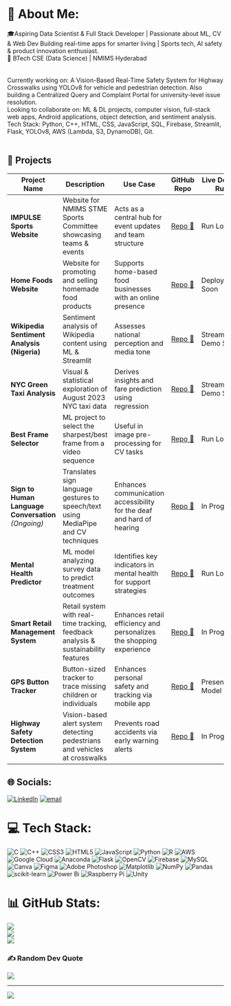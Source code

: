 # 💫 About Me:
🎓Aspiring Data Scientist & Full Stack Developer | Passionate about ML, CV & Web Dev
  Building real-time apps for smarter living | Sports tech, AI safety & product innovation enthusiast. <br>
📍 BTech CSE (Data Science) | NMIMS Hyderabad  
<br><br>Currently working on: A Vision-Based Real-Time Safety System for Highway Crosswalks using YOLOv8 for vehicle and pedestrian detection. Also building a Centralized Query and Complaint Portal for university-level issue resolution.<br>Looking to collaborate on: ML & DL projects, computer vision, full-stack web apps, Android applications, object detection, and sentiment analysis.<br>Tech Stack: Python, C++, HTML, CSS, JavaScript, SQL, Firebase, Streamlit, Flask, YOLOv8, AWS (Lambda, S3, DynamoDB), Git.<br><br>
## 🚀 Projects

| Project Name                                | Description                                                                 | Use Case                                                                  | GitHub Repo | Live Demo / Run |
|---------------------------------------------|-----------------------------------------------------------------------------|---------------------------------------------------------------------------|-------------|------------------|
| **IMPULSE Sports Website**                  | Website for NMIMS STME Sports Committee showcasing teams & events           | Acts as a central hub for event updates and team structure                | [Repo 🔗](https://github.com/SAINATH0224/IMPULSE_Sports_Website) | Run Locally       |
| **Home Foods Website**                      | Website for promoting and selling homemade food products                    | Supports home-based food businesses with an online presence               | [Repo 🔗](https://github.com/SAINATH0224/Home-Foods) | Deploying Soon    |
| **Wikipedia Sentiment Analysis (Nigeria)**  | Sentiment analysis of Wikipedia content using ML & Streamlit                | Assesses national perception and media tone                               | [Repo 🔗](https://github.com/SAINATH0224/NigeriaWiki) | Streamlit Demo Soon |
| **NYC Green Taxi Analysis**                 | Visual & statistical exploration of August 2023 NYC taxi data               | Derives insights and fare prediction using regression                     | [Repo 🔗](https://github.com/SAINATH0224/predictive_Analysis_Green_taxi_fare_prediction) | Streamlit Demo Soon |
| **Best Frame Selector**                | ML project to select the sharpest/best frame from a video sequence         | Useful in image pre-processing for CV tasks                               | [Repo 🔗](#) | Run Locally       |
| **Sign to Human Language Conversation** *(Ongoing)* | Translates sign language gestures to speech/text using MediaPipe and CV techniques | Enhances communication accessibility for the deaf and hard of hearing     | [Repo 🔗](#) | In Progress       |
| **Mental Health Predictor**            | ML model analyzing survey data to predict treatment outcomes                | Identifies key indicators in mental health for support strategies         | [Repo 🔗](#) | Run Locally       |
| **Smart Retail Management System**          | Retail system with real-time tracking, feedback analysis & sustainability features | Enhances retail efficiency and personalizes the shopping experience       | [Repo 🔗](#) | In Progress       |
| **GPS Button Tracker**                      | Button-sized tracker to trace missing children or individuals               | Enhances personal safety and tracking via mobile app                      | [Repo 🔗](#) | Presentation Model|
| **Highway Safety Detection System**         | Vision-based alert system detecting pedestrians and vehicles at crosswalks | Prevents road accidents via early warning alerts                          | [Repo 🔗](#) | In Progress       |
## 🌐 Socials:
[![LinkedIn](https://img.shields.io/badge/LinkedIn-%230077B5.svg?logo=linkedin&logoColor=white)](https://linkedin.com/in/sainathgoudgoda) [![email](https://img.shields.io/badge/Email-D14836?logo=gmail&logoColor=white)](mailto:godasainathgoud03@gmail.com) 

# 💻 Tech Stack:
![C](https://img.shields.io/badge/c-%2300599C.svg?style=for-the-badge&logo=c&logoColor=white) ![C++](https://img.shields.io/badge/c++-%2300599C.svg?style=for-the-badge&logo=c%2B%2B&logoColor=white) ![CSS3](https://img.shields.io/badge/css3-%231572B6.svg?style=for-the-badge&logo=css3&logoColor=white) ![HTML5](https://img.shields.io/badge/html5-%23E34F26.svg?style=for-the-badge&logo=html5&logoColor=white) ![JavaScript](https://img.shields.io/badge/javascript-%23323330.svg?style=for-the-badge&logo=javascript&logoColor=%23F7DF1E) ![Python](https://img.shields.io/badge/python-3670A0?style=for-the-badge&logo=python&logoColor=ffdd54) ![R](https://img.shields.io/badge/r-%23276DC3.svg?style=for-the-badge&logo=r&logoColor=white) ![AWS](https://img.shields.io/badge/AWS-%23FF9900.svg?style=for-the-badge&logo=amazon-aws&logoColor=white) ![Google Cloud](https://img.shields.io/badge/GoogleCloud-%234285F4.svg?style=for-the-badge&logo=google-cloud&logoColor=white) ![Anaconda](https://img.shields.io/badge/Anaconda-%2344A833.svg?style=for-the-badge&logo=anaconda&logoColor=white) ![Flask](https://img.shields.io/badge/flask-%23000.svg?style=for-the-badge&logo=flask&logoColor=white) ![OpenCV](https://img.shields.io/badge/opencv-%23white.svg?style=for-the-badge&logo=opencv&logoColor=white) ![Firebase](https://img.shields.io/badge/firebase-a08021?style=for-the-badge&logo=firebase&logoColor=ffcd34) ![MySQL](https://img.shields.io/badge/mysql-4479A1.svg?style=for-the-badge&logo=mysql&logoColor=white) ![Canva](https://img.shields.io/badge/Canva-%2300C4CC.svg?style=for-the-badge&logo=Canva&logoColor=white) ![Figma](https://img.shields.io/badge/figma-%23F24E1E.svg?style=for-the-badge&logo=figma&logoColor=white) ![Adobe Photoshop](https://img.shields.io/badge/adobe%20photoshop-%2331A8FF.svg?style=for-the-badge&logo=adobe%20photoshop&logoColor=white) ![Matplotlib](https://img.shields.io/badge/Matplotlib-%23ffffff.svg?style=for-the-badge&logo=Matplotlib&logoColor=black) ![NumPy](https://img.shields.io/badge/numpy-%23013243.svg?style=for-the-badge&logo=numpy&logoColor=white) ![Pandas](https://img.shields.io/badge/pandas-%23150458.svg?style=for-the-badge&logo=pandas&logoColor=white) ![scikit-learn](https://img.shields.io/badge/scikit--learn-%23F7931E.svg?style=for-the-badge&logo=scikit-learn&logoColor=white) ![Power Bi](https://img.shields.io/badge/power_bi-F2C811?style=for-the-badge&logo=powerbi&logoColor=black) ![Raspberry Pi](https://img.shields.io/badge/-Raspberry_Pi-C51A4A?style=for-the-badge&logo=Raspberry-Pi) ![Unity](https://img.shields.io/badge/unity-%23000000.svg?style=for-the-badge&logo=unity&logoColor=white)
# 📊 GitHub Stats:
![](https://github-readme-stats.vercel.app/api?username=SAINATH0224&theme=dark&hide_border=false&include_all_commits=false&count_private=false)<br/>
![](https://nirzak-streak-stats.vercel.app/?user=SAINATH0224&theme=dark&hide_border=false)<br/>
![](https://github-readme-stats.vercel.app/api/top-langs/?username=SAINATH0224&theme=dark&hide_border=false&include_all_commits=false&count_private=false&layout=compact)

### ✍️ Random Dev Quote
![](https://quotes-github-readme.vercel.app/api?type=horizontal&theme=radical)

---
[![](https://visitcount.itsvg.in/api?id=SAINATH0224&icon=0&color=0)](https://visitcount.itsvg.in)

<!-- Proudly created with GPRM ( https://gprm.itsvg.in ) -->
